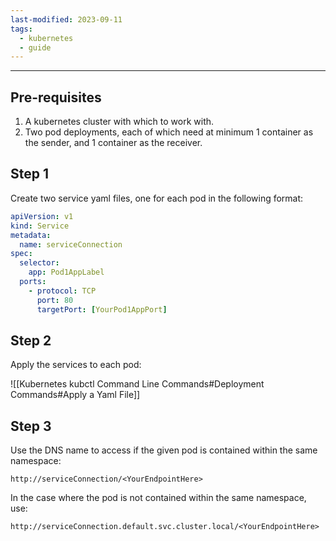 ```yaml
---
last-modified: 2023-09-11
tags:
  - kubernetes
  - guide
---
```

---
## Pre-requisites

1. A kubernetes cluster with which to work with.
2. Two pod deployments, each of which need at minimum 1 container as the sender, and 1 container as the receiver.

## Step 1

Create two service yaml files, one for each pod in the following format:

```yaml
apiVersion: v1
kind: Service
metadata:
  name: serviceConnection
spec:
  selector:
    app: Pod1AppLabel
  ports:
    - protocol: TCP
      port: 80
      targetPort: [YourPod1AppPort]
```

## Step 2

Apply the services to each pod:

![[Kubernetes kubctl Command Line Commands#Deployment Commands#Apply a Yaml File]]

## Step 3

Use the DNS name to access if the given pod is contained within the same namespace:

``` http
http://serviceConnection/<YourEndpointHere>
```

In the case where the pod is not contained within the same namespace, use:

```http
http://serviceConnection.default.svc.cluster.local/<YourEndpointHere>
```
